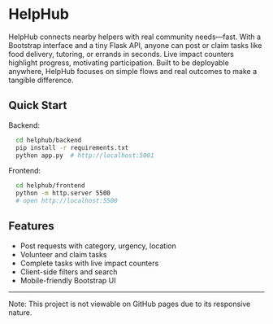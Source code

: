 # HelpHub
HelpHub connects nearby helpers with real community needs—fast. With a Bootstrap interface and a tiny Flask API, anyone can post or claim tasks like food delivery, tutoring, or errands in seconds. Live impact counters highlight progress, motivating participation. Built to be deployable anywhere, HelpHub focuses on simple flows and real outcomes to make a tangible difference.

## Quick Start
Backend:

```bash
  cd helphub/backend
  pip install -r requirements.txt
  python app.py  # http://localhost:5001
```

Frontend:
```bash
  cd helphub/frontend
  python -m http.server 5500
  # open http://localhost:5500
```

## Features
- Post requests with category, urgency, location
- Volunteer and claim tasks
- Complete tasks with live impact counters
- Client-side filters and search
- Mobile-friendly Bootstrap UI

---

Note: This project is not viewable on GitHub pages due to its responsive nature.
